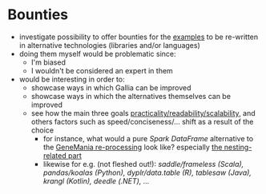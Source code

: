# Bounties

- investigate possibility to offer bounties for the [examples](https://github.com/galliaproject/gallia-core/blob/init/README.md#examples) to be re-written in alternative technologies (libraries and/or languages)
- doing them myself would be problematic since:
  - I'm biased
  - I wouldn't be considered an expert in them
- would be interesting in order to:
  - showcase ways in which Gallia can be improved
  - showcase ways in which the alternatives themselves can be improved
  - see how the main three goals [practicality/readability/scalability](https://github.com/galliaproject/gallia-core/blob/init/README.md#introduction), and others factors such as speed/conciseness/… shift as a result of the choice
    - for instance, what would a pure _Spark DataFrame_ alternative to the [GeneMania re-processing](https://github.com/galliaproject/gallia-genemania/blob/master/src/main/scala/galliaexample/genemania/GeneMania.scala#L49) look like? especially [the nesting-related part](https://github.com/galliaproject/gallia-genemania/blob/master/src/main/scala/galliaexample/genemania/GeneMania.scala#L98-L113)
    - likewise for e.g. (not fleshed out!): _saddle/frameless (Scala), pandas/koalas (Python), dyplr/data.table (R), tablesaw (Java), krangl (Kotlin), deedle (.NET), ..._

